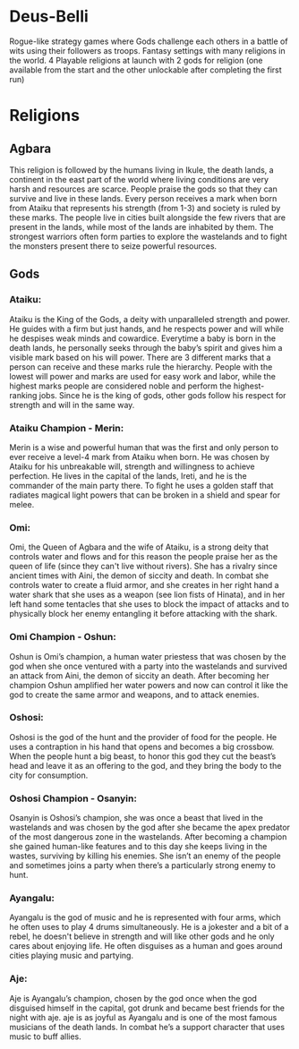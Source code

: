 # Deus-Belli
Rogue-like strategy games where Gods challenge each others in a battle of wits using their followers as troops.
Fantasy settings with many religions in the world.
4 Playable religions at launch with 2 gods for religion (one available from the start and the other unlockable after completing the first run)

# Religions

## Agbara

This religion is followed by the humans living in Ikule, the death lands, a continent in the east part of the world where living conditions are very harsh and resources are scarce. People praise the gods so that they can survive and live in these lands.
Every person receives a mark when born from Ataiku that represents his strength (from 1-3) and society is ruled by these marks.
The people live in cities built alongside the few rivers that are present in the lands, while most of the lands are inhabited by them. The strongest warriors often form parties to explore the wastelands and to fight the monsters present there to seize powerful resources.

## Gods

### Ataiku:

Ataiku is the King of the Gods, a deity with unparalleled strength and power. He guides with a firm but just hands, and he respects power and will while he despises weak minds and cowardice. Everytime a baby is born in the death lands, he personally seeks through the baby’s spirit and gives him a visible mark based on his will power. There are 3 different marks that a person can receive and these marks rule the hierarchy. People with the lowest will power and marks are used for easy work and labor, while the highest marks people are considered noble and perform the highest-ranking jobs.
Since he is the king of gods, other gods follow his respect for strength and will in the same way.

### Ataiku Champion - Merin:

Merin is a wise and powerful human that was the first and only person to ever receive a level-4 mark from Ataiku when born. He was chosen by Ataiku for his unbreakable will, strength and willingness to achieve perfection. He lives in the capital of the lands, Ireti, and he is the commander of the main party there. To fight he uses a golden staff that radiates magical light powers that can be broken in a shield and spear for melee.


### Omi:

Omi, the Queen of Agbara and the wife of Ataiku, is a strong deity that controls water and flows and for this reason the people praise her as the queen of life (since they can't live without rivers). She has a rivalry since ancient times with Aini, the demon of siccity and death. In combat she controls water to create a fluid armor, and she creates in her right hand a water shark that she uses as a weapon (see lion fists of Hinata), and in her left hand some tentacles that she uses to block the impact of attacks and to physically block her enemy entangling it before attacking with the shark.


### Omi Champion - Oshun:

Oshun is Omi’s champion, a human water priestess that was chosen by the god when she once ventured with a party into the wastelands and survived an attack from Aini, the demon of siccity an death. After becoming her champion Oshun amplified her water powers and now can control it like the god to create the same armor and weapons, and to attack enemies.


### Oshosi: 
Oshosi is the god of the hunt and the provider of food for the people. He uses a contraption in his hand that opens and becomes a big crossbow. When the people hunt a big beast, to honor this god they cut the beast’s head and leave it as an offering to the god, and they bring the body to the city for consumption.

### Oshosi Champion - Osanyin:

Osanyin is Oshosi’s champion, she was once a beast that lived in the wastelands and was chosen by the god after she became the apex predator of the most dangerous zone in the wastelands. After becoming a champion she gained human-like features and to this day she keeps living in the wastes, surviving by killing his enemies. She isn’t an enemy of the people and sometimes joins a party when there’s a particularly strong enemy to hunt.

### Ayangalu:

Ayangalu is the god of music and he is represented with four arms, which he often uses to play 4 drums simultaneously. He is a jokester and a bit of a rebel, he doesn't believe in strength and will like other gods and he only cares about enjoying life. He often disguises as a human and goes around cities playing music and partying.

### Aje:
Aje is Ayangalu’s champion, chosen by the god once when the god disguised himself in the capital, got drunk and became best friends for the night with aje. aje is as joyful as Ayangalu and is one of the most famous musicians of the death lands. In combat he’s a support character that uses music to buff allies.